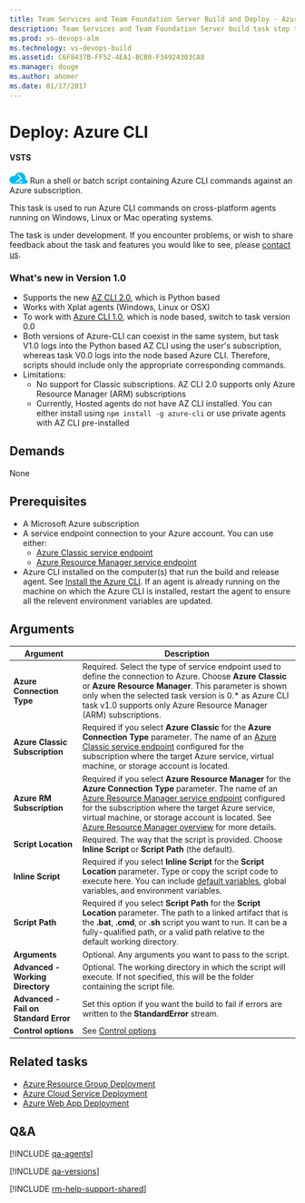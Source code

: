 ```yaml
---
title: Team Services and Team Foundation Server Build and Deploy - Azure CLI
description: Team Services and Team Foundation Server build task step to run a shell or batch script containing Microsoft Azure CLI commands
ms.prod: vs-devops-alm
ms.technology: vs-devops-build
ms.assetid: C6F8437B-FF52-4EA1-BCB0-F34924303CA8
ms.manager: douge
ms.author: ahomer
ms.date: 01/17/2017
---
```


# Deploy: Azure CLI

**VSTS**

![icon](_img/azure-cli-icon.png) Run a shell or batch 
script containing Azure CLI commands against an Azure subscription.

This task is used to run Azure CLI commands on 
cross-platform agents running on Windows, Linux or Mac operating systems.
 
The task is under development. If you encounter problems, or wish to
share feedback about the task and features you would like to see,
please [contact us](mailto:RM_Customer_Queries@microsoft.com). 

### What's new in Version 1.0

- Supports the new [AZ CLI 2.0](https://docs.microsoft.com/en-us/cli/azure/overview), which is Python based
- Works with Xplat agents (Windows, Linux or OSX)
- To work with [Azure CLI 1.0](https://docs.microsoft.com/en-us/azure/cli-install-nodejs), which is node based, switch to task version 0.0
- Both versions of Azure-CLI can coexist in the same system, but task V1.0 logs into the Python based AZ CLI using the user's subscription, whereas task V0.0 logs into the node based Azure CLI. Therefore, scripts should include only the appropriate corresponding commands.
- Limitations:
	- No support for Classic subscriptions. AZ CLI 2.0 supports only Azure Resource Manager (ARM) subscriptions
	- Currently, Hosted agents do not have AZ CLI installed. You can either install using `npm install -g azure-cli` or use private agents with AZ CLI pre-installed

## Demands

None

## Prerequisites

* A Microsoft Azure subscription
* A service endpoint connection to your Azure account. You can use either:
  - [Azure Classic service endpoint](../../concepts/library/service-endpoints.md#sep-azure-classic)
  - [Azure Resource Manager service endpoint](../../concepts/library/service-endpoints.md#sep-azure-rm)
* Azure CLI installed on the computer(s) that run the build and release agent.
  See [Install the Azure CLI](https://azure.microsoft.com/en-us/documentation/articles/xplat-cli-install/).
  If an agent is already running on the machine on which the Azure CLI is installed, restart the agent to ensure all the relevent environment variables are updated.

## Arguments

| Argument | Description |
| -------- | ----------- |
| **Azure Connection Type** | Required. Select the type of service endpoint used to define the connection to Azure. Choose **Azure Classic** or **Azure Resource Manager**. This parameter is shown only when the selected task version is 0.* as Azure CLI task v1.0 supports only Azure Resource Manager (ARM) subscriptions.
| **Azure Classic Subscription** | Required if you select **Azure Classic** for the **Azure Connection Type** parameter. The name of an [Azure Classic service endpoint](../../concepts/library/service-endpoints.md#sep-azure-classic) configured for the subscription where the target Azure service, virtual machine, or storage account is located. |
| **Azure RM Subscription** | Required if you select **Azure Resource Manager** for the **Azure Connection Type** parameter. The name of an [Azure Resource Manager service endpoint](../../concepts/library/service-endpoints.md#sep-azure-rm) configured for the subscription where the target Azure service, virtual machine, or storage account is located. See [Azure Resource Manager overview](https://azure.microsoft.com/en-in/documentation/articles/resource-group-overview/) for more details. |
| **Script Location** | Required. The way that the script is provided. Choose **Inline Script** or **Script Path** (the default). |
| **Inline Script** | Required if you select **Inline Script** for the **Script Location** parameter. Type or copy the script code to execute here. You can include [default variables](../../concepts/definitions/release/variables.md#default-variables), global variables, and environment variables. |
| **Script Path** | Required if you select **Script Path** for the **Script Location** parameter. The path to a linked artifact that is the **.bat**, **.cmd**, or **.sh** script you want to run. It can be a fully-qualified path, or a valid path relative to the default working directory. |
| **Arguments** | Optional. Any arguments you want to pass to the script. |
| **Advanced - Working Directory** | Optional. The working directory in which the script will execute. If not specified, this will be the folder containing the script file. |
| **Advanced - Fail on Standard Error** | Set this option if you want the build to fail if errors are written to the **StandardError** stream. |
| **Control options** | See [Control options](../../concepts/process/tasks.md#controloptions) |

## Related tasks

* [Azure Resource Group Deployment](azure-resource-group-deployment.md)
* [Azure Cloud Service Deployment](azure-cloud-service-deployment.md)
* [Azure Web App Deployment](azure-web-app-deployment.md)

## Q&A
<!-- BEGINSECTION class="md-qanda" -->

[!INCLUDE [qa-agents](../../_shared/qa-agents.md)]

[!INCLUDE [qa-versions](../../_shared/qa-versions.md)]

<!-- ENDSECTION -->

[!INCLUDE [rm-help-support-shared](../../_shared/rm-help-support-shared.md)]
